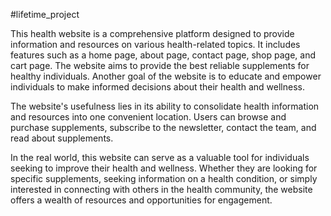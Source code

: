 #lifetime_project

This health website is a comprehensive platform designed to provide information and resources on various health-related topics. It includes features such as a home page, about page, contact page, shop page, and cart page. The website aims to provide the best reliable supplements for healthy individuals. Another goal of the website is to educate and empower individuals to make informed decisions about their health and wellness.

The website's usefulness lies in its ability to consolidate health information and resources into one convenient location. Users can browse and purchase supplements, subscribe to the newsletter, contact the team, and read about supplements.

In the real world, this website can serve as a valuable tool for individuals seeking to improve their health and wellness. Whether they are looking for specific supplements, seeking information on a health condition, or simply interested in connecting with others in the health community, the website offers a wealth of resources and opportunities for engagement.
